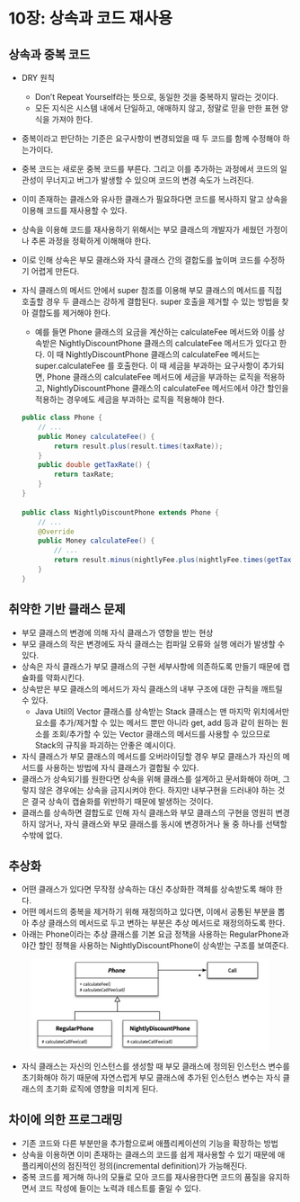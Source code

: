# 10장: 상속과 코드 재사용

## 상속과 중복 코드

* DRY 원칙
  * Don’t Repeat Yourself라는 뜻으로, 동일한 것을 중복하지 말라는 것이다.
  * 모든 지식은 시스템 내에서 단일하고, 애매하지 않고, 정말로 믿을 만한 표현 양식을 가져야 한다.
* 중복이라고 판단하는 기준은 요구사항이 변경되었을 때 두 코드를 함께 수정해야 하는가이다.
* 중복 코드는 새로운 중복 코드를 부른다. 그리고 이를 추가하는 과정에서 코드의 일관성이 무너지고 버그가 발생할 수 있으며 코드의 변경 속도가 느려진다.
* 이미 존재하는 클래스와 유사한 클래스가 필요하다면 코드를 복사하지 말고 상속을 이용해 코드를 재사용할 수 있다.
* 상속을 이용해 코드를 재사용하기 위해서는 부모 클래스의 개발자가 세웠던 가정이나 추론 과정을 정확하게 이해해야 한다.
* 이로 인해 상속은 부모 클래스와 자식 클래스 간의 결합도를 높이며 코드를 수정하기 어렵게 만든다.
*   자식 클래스의 메서드 안에서 super 참조를 이용해 부모 클래스의 메서드를 직접 호출할 경우 두 클래스는 강하게 결합된다. super 호출을 제거할 수 있는 방법을 찾아 결합도를 제거해야 한다.

    * 예를 들면 Phone 클래스의 요금을 계산하는 calculateFee 메서드와 이를 상속받은 NightlyDiscountPhone 클래스의 calculateFee 메서드가 있다고 한다. 이 때 NightlyDiscountPhone 클래스의 calculateFee 메서드는 super.calculateFee 를 호출한다. 이 때 세금을 부과하는 요구사항이 추가되면, Phone 클래스의 calculateFee 메서드에 세금을 부과하는 로직을 적용하고, NightlyDiscountPhone 클래스의 calculateFee 메서드에서 야간 할인을 적용하는 경우에도 세금을 부과하는 로직을 적용해야 한다.

    ```java
    public class Phone {
    	// ...
    	public Money calculateFee() {
    		return result.plus(result.times(taxRate));
    	}
    	public double getTaxRate() {
    		return taxRate;
    	}
    }

    public class NightlyDiscountPhone extends Phone {
    	// ...
    	@Override
    	public Money calculateFee() {
    		// ...
    		return result.minus(nightlyFee.plus(nightlyFee.times(getTaxRate()))); 
    	}
    }
    ```

## 취약한 기반 클래스 문제

* 부모 클래스의 변경에 의해 자식 클래스가 영향을 받는 현상
* 부모 클래스의 작은 변경에도 자식 클래스는 컴파일 오류와 실행 에러가 발생할 수 있다.
* 상속은 자식 클래스가 부모 클래스의 구현 세부사항에 의존하도록 만들기 때문에 캡슐화를 약화시킨다.
* 상속받은 부모 클래스의 메서드가 자식 클래스의 내부 구조에 대한 규칙을 깨트릴 수 있다.
  * Java Util의 Vector 클래스를 상속받는 Stack 클래스는 맨 마지막 위치에서만 요소를 추가/제거할 수 있는 메서드 뿐만 아니라 get, add 등과 같이 원하는 원소를 조회/추가할 수 있는 Vector 클래스의 메서드를 사용할 수 있으므로 Stack의 규칙을 파괴하는 안좋은 예시이다.
* 자식 클래스가 부모 클래스의 메서드를 오버라이딩할 경우 부모 클래스가 자신의 메서드를 사용하는 방법에 자식 클래스가 결합될 수 있다.
* 클래스가 상속되기를 원한다면 상속을 위해 클래스를 설계하고 문서화해야 하며, 그렇지 않은 경우에는 상속을 금지시켜야 한다. 하지만 내부구현을 드러내야 하는 것은 결국 상속이 캡슐화를 위반하기 때문에 발생하는 것이다.
* 클래스를 상속하면 결합도로 인해 자식 클래스와 부모 클래스의 구현을 영원히 변경하지 않거나, 자식 클래스와 부모 클래스를 동시에 변경하거나 둘 중 하나를 선택할 수밖에 없다.

## 추상화

* 어떤 클래스가 있다면 무작정 상속하는 대신 추상화한 객체를 상속받도록 해야 한다.
* 어떤 메서드의 중복을 제거하기 위해 재정의하고 있다면, 이에서 공통된 부분을 뽑아 추상 클래스의 메서드로 두고 변하는 부분은 추상 메서드로 재정의하도록 한다.
* 아래는 Phone이라는 추상 클래스를 기본 요금 정책을 사용하는 RegularPhone과 야간 할인 정책을 사용하는 NightlyDiscountPhone이 상속받는 구조를 보여준다.

<figure><img src="../../.gitbook/assets/image (16) (1) (1) (1) (1).png" alt=""><figcaption></figcaption></figure>

* 자식 클래스는 자신의 인스턴스를 생성할 때 부모 클래스에 정의된 인스턴스 변수를 초기화해야 하기 때문에 자연스럽게 부모 클래스에 추가된 인스턴스 변수는 자식 클래스의 초기화 로직에 영향을 미치게 된다.

## 차이에 의한 프로그래밍

* 기존 코드와 다른 부분만을 추가함으로써 애플리케이션의 기능을 확장하는 방법
* 상속을 이용하면 이미 존재하는 클래스의 코드를 쉽게 재사용할 수 있기 때문에 애플리케이션의 점진적인 정의(incremental definition)가 가능해진다.
* 중복 코드를 제거해 하나의 모듈로 모아 코드를 재사용한다면 코드의 품질을 유지하면서 코드 작성에 들이는 노력과 테스트를 줄일 수 있다.
